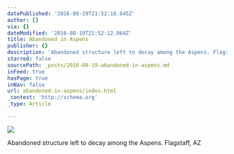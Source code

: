 ```yaml
---
datePublished: '2016-08-19T21:52:18.645Z'
author: []
via: {}
dateModified: '2016-08-19T21:52:12.064Z'
title: Abandoned in Aspens
publisher: {}
description: 'Abandoned structure left to decay among the Aspens. Flagstaff, AZ'
starred: false
sourcePath: _posts/2016-08-19-abandoned-in-aspens.md
inFeed: true
hasPage: true
inNav: false
url: abandoned-in-aspens/index.html
_context: 'http://schema.org'
_type: Article

---
```

![](https://the-grid-user-content.s3-us-west-2.amazonaws.com/cde1a7d7-baf7-43c6-8d5a-41c149c904ae.jpg)

Abandoned structure left to decay among the Aspens. Flagstaff, AZ